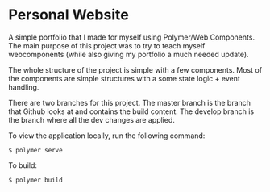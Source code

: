 # Personal Website

A simple portfolio that I made for myself using Polymer/Web Components. The main purpose of this project was to try to teach myself webcomponents (while also giving my portfolio a much needed update). 

The whole structure of the project is simple with a few components. Most of the components are simple structures with a some state logic + event handling. 

There are two branches for this project. The master branch is the branch that Github looks at and contains the build content. 
The develop branch is the branch where all the dev changes are applied. 

To view the application locally, run the following command:
```
$ polymer serve
```

To build:
```
$ polymer build
```